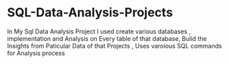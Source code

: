 # SQL-Data-Analysis-Projects
In My Sql Data Analysis Project I used create various databases , implementation and Analysis on Every table of that database, Bulid the Insights from Paticular Data of that Projects , Uses varoious SQL commands for Analysis process  
